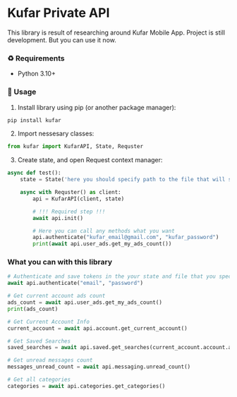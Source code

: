 # Kufar Private API

This library is result of researching around Kufar Mobile App. Project is still development. But you can use it now.

### :recycle: Requirements

- Python 3.10+

### :pill: Usage

1. Install library using pip (or another package manager):

```bash
pip install kufar
```

2. Import nessesary classes:

```python
from kufar import KufarAPI, State, Requster
```

3. Create state, and open Request context manager:

```python
async def test():
    state = State('here you should specify path to the file that will store your state')

    async with Requster() as client:
        api = KufarAPI(client, state)

        # !!! Required step !!!
        await api.init()

        # Here you can call any methods what you want
        api.authenticate("kufar_email@gmail.com", "kufar_password")
        print(await api.user_ads.get_my_ads_count())

```

### What you can with this library

```python
# Authenticate and save tokens in the your state and file that you specified
await api.authenticate("email", "password")

# Get current account ads count
ads_count = await api.user_ads.get_my_ads_count()
print(ads_count)

# Get Current Account Info
current_account = await api.account.get_current_account()

# Get Saved Searches
saved_searches = await api.saved.get_searches(current_account.account.account_id)

# Get unread messages count
messages_unread_count = await api.messaging.unread_count()

# Get all categories
categories = await api.categories.get_categories()
```
